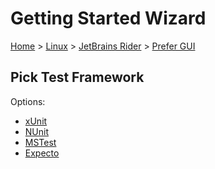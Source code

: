 <!--
GENERATED FILE - DO NOT EDIT
This file was generated by [MarkdownSnippets](https://github.com/SimonCropp/MarkdownSnippets).
Source File: /docs/mdsource/wiz/Linux_Rider_Gui.source.md
To change this file edit the source file and then run MarkdownSnippets.
-->

# Getting Started Wizard

[Home](/docs/wiz/readme.md) > [Linux](Linux.md) > [JetBrains Rider](Linux_Rider.md) > [Prefer GUI](Linux_Rider_Gui.md)

## Pick Test Framework

Options:
 * [xUnit](Linux_Rider_Gui_xUnit.md)
 * [NUnit](Linux_Rider_Gui_NUnit.md)
 * [MSTest](Linux_Rider_Gui_MSTest.md)
 * [Expecto](Linux_Rider_Gui_Expecto.md)
